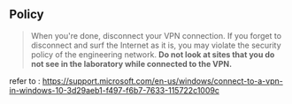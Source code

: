 ## Policy  
> When you're done, disconnect your VPN connection. If you forget to disconnect and surf the Internet as it is, you may violate the security policy of the engineering network. 
> **Do not look at sites that you do not see in the laboratory while connected to the VPN.**

refer to : https://support.microsoft.com/en-us/windows/connect-to-a-vpn-in-windows-10-3d29aeb1-f497-f6b7-7633-115722c1009c
